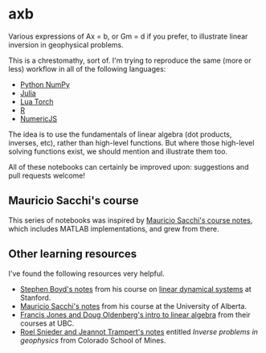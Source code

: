 # axb

Various expressions of Ax = b, or Gm = d if you prefer, to illustrate linear inversion in geophysical problems.

This is a chrestomathy, sort of. I'm trying to reproduce the same (more or less) workflow in all of the following languages:

- [Python NumPy](NumPy.ipynb)
- [Julia](Julia.ipynb)
- [Lua Torch](Torch.ipynb)
- [R](R.ipynb)
- [NumericJS](NumericJS.ipynb)

The idea is to use the fundamentals of linear algebra (dot products, inverses, etc), rather than high-level functions. But where those high-level solving functions exist, we should mention and illustrate them too.

All of these notebooks can certainly be improved upon: suggestions and pull requests welcome!


## Mauricio Sacchi's course

This series of notebooks was inspired by [Mauricio Sacchi's course notes](https://www.ualberta.ca/~msacchi/GEOPH431_531/linear_intro.pdf), which includes MATLAB implementations, and grew from there.


## Other learning resources

I've found the following resources very helpful.

- [Stephen Boyd's notes](http://web.stanford.edu/class/archive/ee/ee263/ee263.1082/notes/ee263coursereader.pdf) from his course on [linear dynamical systems](https://see.stanford.edu/Course/EE263) at Stanford.
- [Mauricio Sacchi's notes](http://www.mathtube.org/sites/default/files/lecture-notes/Sacchi_MD.pdf) from his course at the University of Alberta. 
- [Francis Jones and Doug Oldenberg's intro to linear algebra](https://www.eoas.ubc.ca/ubcgif/iag/tutorials/invn-theoryintro/norms-misfit.htm) from their courses at UBC.
- [Roel Snieder and Jeannot Trampert's notes](http://inside.mines.edu/~rsnieder/snieder_trampert_00.pdf) entitled *Inverse problems in geophysics* from Colorado School of Mines.
